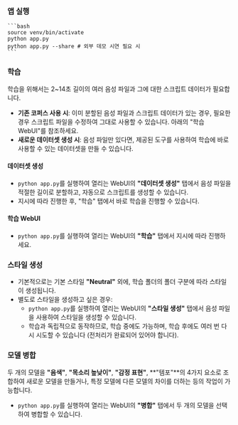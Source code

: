 ### 앱 실행

    ```bash
    source venv/bin/activate
    python app.py 
    python app.py --share # 외부 데모 시연 필요 시
    ```

### 학습

학습을 위해서는 2~14초 길이의 여러 음성 파일과 그에 대한 스크립트 데이터가 필요합니다.

- **기존 코퍼스 사용 시**: 이미 분할된 음성 파일과 스크립트 데이터가 있는 경우, 필요한 경우 스크립트 파일을 수정하여 그대로 사용할 수 있습니다. 아래의 "학습 WebUI"를 참조하세요.
- **새로운 데이터셋 생성 시**: 음성 파일만 있다면, 제공된 도구를 사용하여 학습에 바로 사용할 수 있는 데이터셋을 만들 수 있습니다.

#### 데이터셋 생성

- `python app.py`를 실행하여 열리는 WebUI의 **"데이터셋 생성"** 탭에서 음성 파일을 적절한 길이로 분할하고, 자동으로 스크립트를 생성할 수 있습니다.
- 지시에 따라 진행한 후, "학습" 탭에서 바로 학습을 진행할 수 있습니다.

#### 학습 WebUI

- `python app.py`를 실행하여 열리는 WebUI의 **"학습"** 탭에서 지시에 따라 진행하세요.

### 스타일 생성

- 기본적으로는 기본 스타일 **"Neutral"** 외에, 학습 폴더의 폴더 구분에 따라 스타일이 생성됩니다.
- 별도로 스타일을 생성하고 싶은 경우:
  - `python app.py`를 실행하여 열리는 WebUI의 **"스타일 생성"** 탭에서 음성 파일을 사용하여 스타일을 생성할 수 있습니다.
  - 학습과 독립적으로 동작하므로, 학습 중에도 가능하며, 학습 후에도 여러 번 다시 시도할 수 있습니다 (전처리가 완료되어 있어야 합니다).


### 모델 병합

두 개의 모델을 **"음색"**, **"목소리 높낮이"**, **"감정 표현"**, **"템포"**의 4가지 요소로 조합하여 새로운 모델을 만들거나, 특정 모델에 다른 모델의 차이를 더하는 등의 작업이 가능합니다.

- `python app.py`를 실행하여 열리는 WebUI의 **"병합"** 탭에서 두 개의 모델을 선택하여 병합할 수 있습니다.